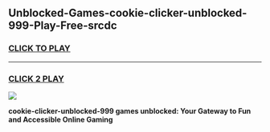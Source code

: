 
## Unblocked-Games-cookie-clicker-unblocked-999-Play-Free-srcdc
<h3>
<a href="https://premium76.site?title=cookie-clicker-unblocked-999&ref=20M">CLICK TO PLAY</a></h3>
<hr>

<h3>
<a href="https://premium76.site?title=cookie-clicker-unblocked-999&ref=20M">CLICK 2 PLAY</a>
  
</h3>

<a href="https://premium76.site?title=cookie-clicker-unblocked-999&ref=19M"><img src="https://clearcache.store/games.png"></a>


**cookie-clicker-unblocked-999 games unblocked: Your Gateway to Fun and Accessible Online Gaming**
